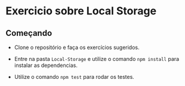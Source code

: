 # Exercicio sobre Local Storage

## Começando

- Clone o repositório e faça os exercícios sugeridos.

- Entre na pasta `Local-Storage` e utilize o comando `npm install` para instalar as dependencias.

- Utilize o comando `npm test` para rodar os testes.
